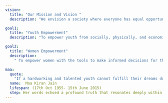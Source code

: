 ```yaml
---
vision:
  title: "Our Mission and Vision "
  description: "We envision a society where everyone has equal opportunities to succeed, regardless of their background, and where merit, dedication, and hard work are valued above wealth, social status, and connections."

goal1:
  title: "Youth Empowerment"
  description: "To empower youth from socially, physically, and economically disadvantaged sections of society, giving wings to their dreams, and preparing them to build a sustainable and progressive society."

goal2:
  title: "Women Empowerment"
  description:
    " To empower women with the tools to make informed decisions for themselves, their families, and drive positive social change. Empowered women are essential for building a strong, resilient, and thriving society."

maa:
  quote: 
    "If a hardworking and talented youth cannot fulfill their dreams due to a lack of resources, it is a failure of our entire society. We must keep their hopes and dreams alive!"
  name:  Maa Kiran Jain
  lifespan: (17th Oct 1955- 15th June 2015)
  step: Her words echoed a profound truth that resonates deeply within us the failure of a society to nurture the dreams of its hardworking and talented youth is a failure of the society as a whole. Kiran Foundation is step towards that vision.
---
```

